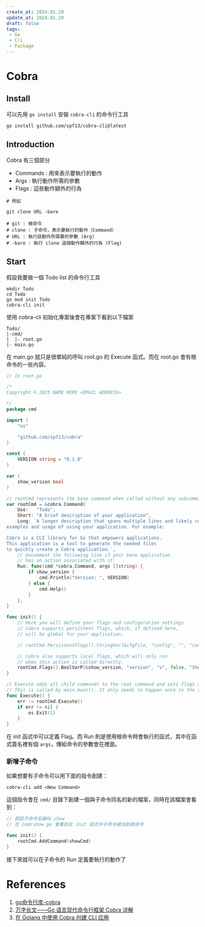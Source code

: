 ```yaml
---
create_at: 2024.01.29
update_at: 2024.01.29
draft: false
tags: 
 - Go
 - Cli
 - Package
---
```


# Cobra

## Install

可以先用 `go install` 安裝 `cobra-cli` 的命令行工具

```shell
go install github.com/spf13/cobra-cli@latest
```

## Introduction

Cobra 有三個部分

- Commands : 用來表示要執行的動作
- Args : 執行動作所需的參數
- Flags : 這些動作額外的行為

```shell
# 例如

git clone URL -bare

# git : 根命令
# clone : 子命令，表示要執行的動作（Command）
# URL : 執行該動作所需要的參數 (Arg)
# -bare : 執行 clone 這個動作額外的行為 (Flag)
```

## Start 

假設我要做一個 Todo list 的命令行工具

```shell
mkdir Todo
cd Todo
go mod init Todo
cobra-cli init 
```

使用 cobra-cli 初始化專案後會在專案下看到以下檔案

```
Todo/
|-cmd/
|  |- root.go
|- main.go
```

在 main.go 就只是很單純的呼叫 root.go 的 Execute 函式。而在 root.go 會有根命令的一些內容。

```go
// In root.go

/*
Copyright © 2025 NAME HERE <EMAIL ADDRESS>

*/
package cmd

import (
	"os"

	"github.com/spf13/cobra"
)

const (
	VERSION string = "0.1.0"
)

var (
	show_version bool
)

// rootCmd represents the base command when called without any subcommands
var rootCmd = &cobra.Command{
	Use:   "Todo",
	Short: "A brief description of your application",
	Long: `A longer description that spans multiple lines and likely contains
examples and usage of using your application. For example:

Cobra is a CLI library for Go that empowers applications.
This application is a tool to generate the needed files
to quickly create a Cobra application.`,
	// Uncomment the following line if your bare application
	// has an action associated with it:
	Run: func(cmd *cobra.Command, args []string) { 
		if show_version {
			cmd.Println("Version: ", VERSION)
		} else {
			cmd.Help()
		}
	},
}

func init() {
	// Here you will define your flags and configuration settings.
	// Cobra supports persistent flags, which, if defined here,
	// will be global for your application.

	// rootCmd.PersistentFlags().StringVar(&cfgFile, "config", "", "config file (default is $HOME/.To-do-list.yaml)")

	// Cobra also supports local flags, which will only run
	// when this action is called directly.
	rootCmd.Flags().BoolVarP(&show_version, "version", "v", false, "Show version")
}

// Execute adds all child commands to the root command and sets flags appropriately.
// This is called by main.main(). It only needs to happen once to the rootCmd.
func Execute() {
	err := rootCmd.Execute()
	if err != nil {
		os.Exit(1)
	}
}
```

在 init 函式中可以定義 Flag。而 Run 則是使用根命令時會執行的函式，其中在函式簽名裡有個 `args`，傳給命令的參數會在裡面。

### 新增子命令

如果想要有子命令可以用下面的指令創建：

```shell
cobra-cli add <New Command>
```

這個指令會在 `cmd/` 目錄下創建一個與子命令同名的新的檔案，同時在該檔案會看到： 

```go
// 假設子命令名稱叫 show 
// 在 cmd/show.go 會看到在 init 函式中子命令被加到根命令

func init() {
	rootCmd.AddCommand(showCmd)
}
```

接下來就可以在子命令的 Run 定義要執行的動作了

# References

1. [go命令行库-cobra](https://blog.csdn.net/zy010101/article/details/127397143)
2. [万字长文——Go 语言现代命令行框架 Cobra 详解](https://xie.infoq.cn/article/915006cf3760c99ad0028d895)
3. [在 Golang 中使用 Cobra 创建 CLI 应用](https://www.qikqiak.com/post/create-cli-app-with-cobra/)